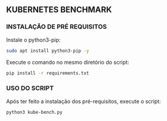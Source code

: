 ## KUBERNETES BENCHMARK
### INSTALAÇÃO DE PRÉ REQUISITOS
Instale o python3-pip:
```bash
sudo apt install python3-pip -y
```

Execute o comando no mesmo diretório do script:
```bash
pip install -r requirements.txt
```

### USO DO SCRIPT
Após ter feito a instalação dos pré-requisitos, execute o script:
```bash
python3 kube-bench.py
```
